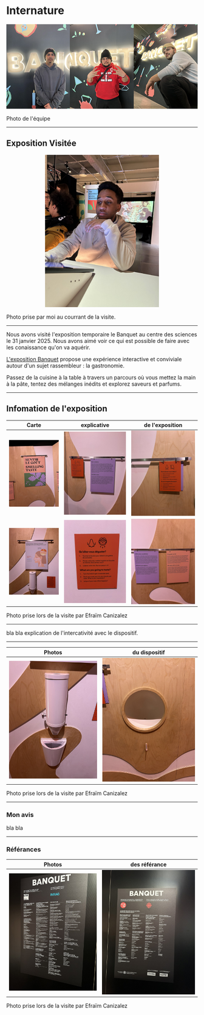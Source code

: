 #  Internature 

<p align="center">
  <img src="/centre_des_sciences/photo/banquet_et_nous.jpg">
</p> 
Photo de l'équipe

---

## Exposition Visitée 

<p align="center">
  <img src="/centre_des_sciences/photo/stanley_img.jpg" height= 400px>
</p>
Photo prise par moi au courrant de la visite.

---

Nous avons visité l'exposition temporaire le Banquet au centre des sciences le 31 janvier 2025. Nous avons aimé voir ce qui est possible de faire avec les conaissance qu'on va aquérir.

[L'exposition Banquet](https://www.centredessciencesdemontreal.com/exposition-temporaire/l-exposition-interactive-banquet) propose une expérience interactive et conviviale autour d'un sujet rassembleur : la gastronomie.

Passez de la cuisine à la table à travers un parcours où vous mettez la main à la pâte, tentez des mélanges inédits et explorez saveurs et parfums.

---

## Infomation de l'exposition

 Carte  | explicative | de l'exposition
:-------------------------:|:-------------------------:|:-------------------------:
![](/centre_des_sciences/photo/carte_02.jpg)|![](/centre_des_sciences/photo/carte_01.jpg)|![](/centre_des_sciences/photo/carte_05.jpg)
![](/centre_des_sciences/photo/dispositif_01.jpg)|![](/centre_des_sciences/photo/carte_04.jpg)|![](/centre_des_sciences/photo/carte_03.jpg)

Photo prise lors de la visite par Efraïm Canizalez

---

bla bla explication de l'intercativité avec le dispositif.

---

 Photos | du dispositif
:-------------------------:|:-------------------------:
![](/centre_des_sciences/photo/dispositif_02.jpg)|![](/centre_des_sciences/photo/dispositif_03.jpg)

Photo prise lors de la visite par Efraïm Canizalez

---

### Mon avis 

bla bla

---

### Référances 

 Photos | des référance
:-------------------------:|:-------------------------:
![](/centre_des_sciences/photo/referances_01.jpg)|![](/centre_des_sciences/photo/referances_02.jpg)

Photo prise lors de la visite par Efraïm Canizalez

